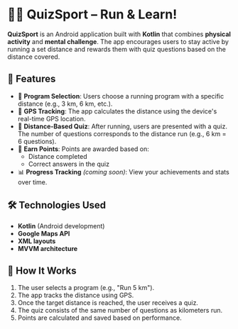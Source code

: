 # 🏃‍♂️ QuizSport – Run & Learn!

**QuizSport** is an Android application built with **Kotlin** that combines **physical activity** and **mental challenge**. The app encourages users to stay active by running a set distance and rewards them with quiz questions based on the distance covered.

## 📱 Features

- 🚀 **Program Selection**: Users choose a running program with a specific distance (e.g., 3 km, 6 km, etc.).
- 📍 **GPS Tracking**: The app calculates the distance using the device's real-time GPS location.
- 🏃 **Distance-Based Quiz**: After running, users are presented with a quiz. The number of questions corresponds to the distance run (e.g., 6 km = 6 questions).
- 🧠 **Earn Points**: Points are awarded based on:
  - Distance completed
  - Correct answers in the quiz
- 📊 **Progress Tracking** *(coming soon)*: View your achievements and stats over time.

## 🛠️ Technologies Used

- **Kotlin** (Android development)
- **Google Maps API**
- **XML layouts**
- **MVVM architecture**


## 🚧 How It Works

1. The user selects a program (e.g., "Run 5 km").
2. The app tracks the distance using GPS.
3. Once the target distance is reached, the user receives a quiz.
4. The quiz consists of the same number of questions as kilometers run.
5. Points are calculated and saved based on performance.
